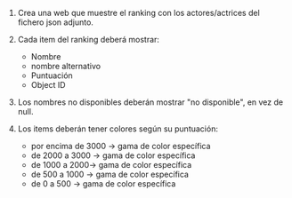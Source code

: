 1. Crea una web que muestre el ranking con los actores/actrices del fichero json adjunto.

2. Cada item del ranking deberá mostrar:
    - Nombre
    - nombre alternativo
    - Puntuación
    - Object ID

3. Los nombres no disponibles deberán mostrar "no disponible", en vez de null.

4. Los items deberán tener colores según su puntuación: 
    - por encima de 3000 -> gama de color específica
    - de 2000 a 3000 -> gama de color específica
    - de 1000 a 2000-> gama de color específica
    - de 500 a 1000 -> gama de color específica
    - de 0 a 500 -> gama de color específica